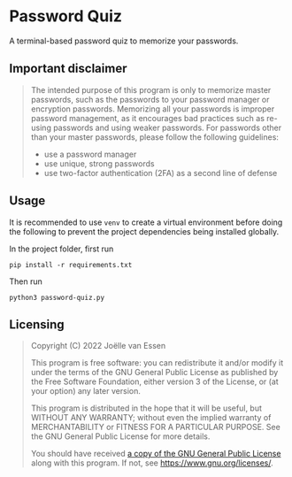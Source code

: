 # Password Quiz

A terminal-based password quiz to memorize your passwords.

## Important disclaimer

> The intended purpose of this program is only to memorize master passwords, such as the passwords to your password
> manager or encryption passwords. Memorizing all your passwords is improper password management, as it encourages bad
> practices such as re-using passwords and using weaker passwords. For passwords other than your master passwords,
> please
> follow the following guidelines:
> - use a password manager
> - use unique, strong passwords
> - use two-factor authentication (2FA) as a second line of defense

## Usage

It is recommended to use `venv` to create a virtual environment before doing the following to prevent the project
dependencies being installed globally.

In the project folder, first run

    pip install -r requirements.txt

Then run

    python3 password-quiz.py

## Licensing

> Copyright (C) 2022 Joëlle van Essen
>
> This program is free software: you can redistribute it and/or modify
> it under the terms of the GNU General Public License as published by
> the Free Software Foundation, either version 3 of the License, or
> (at your option) any later version.
>
> This program is distributed in the hope that it will be useful,
> but WITHOUT ANY WARRANTY; without even the implied warranty of
> MERCHANTABILITY or FITNESS FOR A PARTICULAR PURPOSE. See the
> GNU General Public License for more details.
>
> You should have received [a copy of the GNU General Public License](LICENSE.md)
> along with this program. If not, see <https://www.gnu.org/licenses/>.